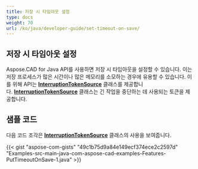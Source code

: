 ```yaml
---
title: 저장 시 타임아웃 설정
type: docs
weight: 70
url: /ko/java/developer-guide/set-timeout-on-save/
---
```


## **저장 시 타임아웃 설정**

Aspose.CAD for Java API를 사용하면 저장 시 타임아웃을 설정할 수 있습니다. 이는 저장 프로세스가 많은 시간이나 많은 메모리를 소모하는 경우에 유용할 수 있습니다. 이를 위해 API는 [**InterruptionTokenSource**](https://reference.aspose.com/cad/java/com.aspose.cad/InterruptionTokenSource) 클래스를 제공합니다. [**InterruptionTokenSource**](https://reference.aspose.com/cad/java/com.aspose.cad/InterruptionTokenSource) 클래스는 긴 작업을 중단하는 데 사용되는 토큰을 제공합니다.

## 샘플 코드

다음 코드 조각은 [**InterruptionTokenSource**](https://reference.aspose.com/cad/java/com.aspose.cad/InterruptionTokenSource) 클래스의 사용을 보여줍니다.

{{< gist "aspose-com-gists" "49c1b75d9a84e149ecf374ece2c2597d" "Examples-src-main-java-com-aspose-cad-examples-Features-PutTimeoutOnSave-1.java" >}}
